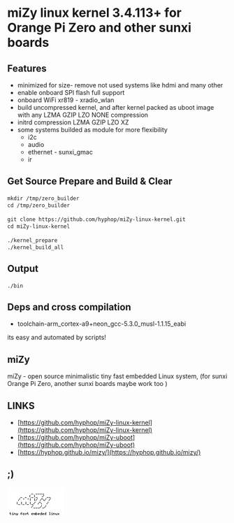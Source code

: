 # miZy linux kernel 3.4.113+ for Orange Pi Zero and other sunxi boards 

## Features

* minimized for size- remove not used systems like hdmi and many other
* enable onboard SPI flash full support 
* onboard WiFi xr819 - xradio_wlan
* build uncompressed kernel, and after kernel packed as uboot image with any LZMA GZIP LZO NONE compression
* initrd compression LZMA GZIP LZO XZ 
* some systems builded as module for more flexibility
    * i2c 
    * audio
    * ethernet - sunxi_gmac
    * ir 
    
## Get Source Prepare and Build & Clear

    mkdir /tmp/zero_builder
    cd /tmp/zero_builder

    git clone https://github.com/hyphop/miZy-linux-kernel.git
    cd miZy-linux-kernel

    ./kernel_prepare
    ./kernel_build_all

## Output

    ./bin

## Deps and cross compilation

* toolchain-arm_cortex-a9+neon_gcc-5.3.0_musl-1.1.15_eabi

its easy and automated by scripts!

## miZy 
 
miZy - open source minimalistic tiny fast embedded Linux system, (for sunxi Orange Pi Zero, another sunxi boards maybe work too )


## LINKS

- [https://github.com/hyphop/miZy-linux-kernel](https://github.com/hyphop/miZy-linux-kernel)
- [https://github.com/hyphop/miZy-uboot](https://github.com/hyphop/miZy-uboot)
- [https://hyphop.github.io/mizy/](https://hyphop.github.io/mizy/)

## ;)

![miZy](pics/miZy.logo.bw128x64x2.png)
